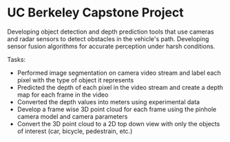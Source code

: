 # UC Berkeley Capstone Project

Developing object detection and depth prediction tools that use cameras and radar sensors to detect obstacles in the vehicle's path. Developing sensor fusion algorithms for accurate perception under harsh conditions.

Tasks:
- Performed image segmentation on camera video stream and label each pixel with the type of object it represents
- Predicted the depth of each pixel in the video stream and create a depth map for each frame in the video
- Converted the depth values into meters using experimental data
- Develop a frame wise 3D point cloud for each frame using the pinhole camera model and camera parameters
- Convert the 3D point cloud to a 2D top down view with only the objects of interest (car, bicycle, pedestrain, etc.)
